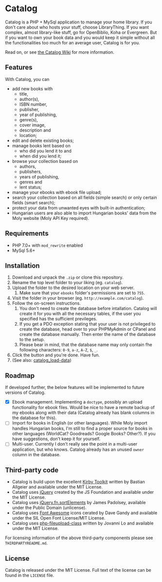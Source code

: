 # Catalog

Catalog is a PHP + MySql application to manage your home library. If you don't care about who hosts your stuff, choose LibraryThing. If you want complex, almost library-like stuff, go for OpenBiblio, Koha or Evergreen. But if you want to own your book data and you would keep it simple without all the functionalities too much for an average user, Catalog is for you.

Read on, or see [the Catalog Wiki](https://github.com/psztrnk/catalog/wiki) for more information.

## Features

With Catalog, you can
- add new books with
	- title,
	- author(s),
	- ISBN number,
	- publisher,
	- year of publishing,
	- genre(s),
	- cover image,
	- description and
	- location;
- edit and delete existing books;
- manage books lent based on
	- who did you lend it to and
	- when did you lend it;
- browse your collection based on
	- authors,
	- publishers,
	- years of publishing,
	- genres and 
	- lent status;
- manage your ebooks with ebook file upload;
- search your collection based on all fields (simple search) or only certain fields (smart search);
- protect your data from unwanted eyes with built-in authentication;
- Hungarian users are also able to import Hungarian books' data from the Moly website (Moly API Key required).

## Requirements

- PHP 7.0+ with `mod_rewrite` enabled
- MySql 5.6+

## Installation

1. Download and unpack the `.zip` or clone this repository.
2. Rename the top level folder to your liking (eg. `catalog`).
3. Upload the folder to the desired location on your web server.
	1. Make sure that your `ebooks` folder's permissions are set to `755`.
4. Visit the folder in your browser (eg. `http://example.com/catalog`).
5. Follow the on-screen instructions.
	1. You don't need to create the database before intallation. Catalog will create it for you with all the necessary tables, if the user you specified has the sufficient previleges.
	2. If you get a PDO exception stating that your user is not privileged to create the database, head over to your PHPMyAdmin or CPanel and create the database manually. Then enter the name of the database to the setup.
	3. Please bear in mind, that the database name may only contain fhe following characters: `0-9`, `a-z`, `A-Z`, `$`, `_`.
6. Click the button and you're done. Have fun.
7. (See also: [catalog_load-data](https://github.com/psztrnk/catalog_load-data))

## Roadmap

If developed further, the below features will be implemented to future versions of Catalog.
- [x] Ebook management. Implementing a `doctype`, possibly an upload functionality for ebook files. Would be nice to have a remote backup of my ebooks along with their data (Catalog already has blank columns in the database for this).
- [ ] Import for books in English (or other languages). While Moly import handles Hungarian books, I'm still to find a proper source for books in other languages (WorldCat? Goodreads? Google Books? Other?). If you have suggestions, don't keep it for yourself.
- [ ] Multi-user. Currently I don't really see the point in a multi-user application, but who knows. Catalog already has an unused `owner` column in the database.

## Third-party code

- Catalog is build upon the excellent [Kirby Toolkit](https://github.com/getkirby/toolkit) written by Bastian Allgeier and available under the MIT License.
- Catalog uses [jQuery](https://github.com/jquery/jquery) created by the JS Foundation and available under the MIT License.
- Catalog uses [jQuery.fn.sortElements](https://github.com/padolsey-archive/jquery.fn/tree/master/sortElements) by James Padolsey, available under the Public Domain (unlicense).
- Catalog uses [Font Awesome](http://fontawesome.io/) icons cerated by Dave Gandy and available under the SIL Open Font License/MIT License.
- Catalog uses [php-fileupload-class](https://github.com/lodev09/php-fileupload-class) written by Jovanni Lo and available under the MIT License.

For licensing information of the above third-party components please see `THIRDPARTYREADME.md`.

## License

Catalog is released under the MIT License. Full text of the license can be found in the `LICENSE` file.
